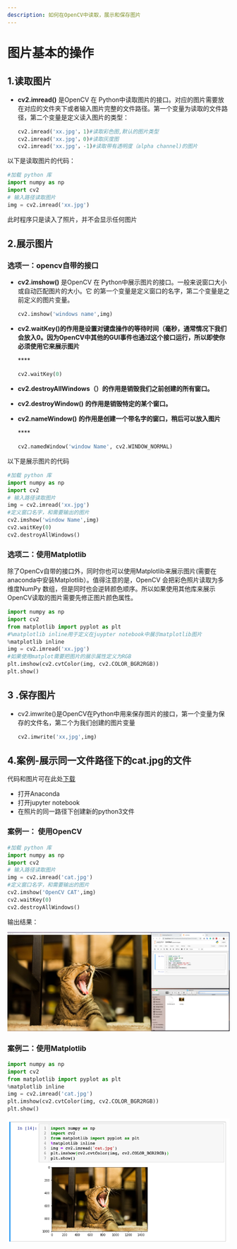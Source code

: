 ```yaml
---
description: 如何在OpenCV中读取，展示和保存图片
---
```


# 图片基本的操作

## 1.读取图片

* **cv2.imread\(\)** 是OpenCV 在 Python中读取图片的接口。对应的图片需要放在对应的文件夹下或者输入图片完整的文件路径。第一个变量为读取的文件路径，第二个变量是定义读入图片的类型：



  ```python
  cv2.imread('xx.jpg'，1)#读取彩色图,默认的图片类型
  cv2.imread('xx.jpg'，0)#读取灰度图
  cv2.imread('xx.jpg'，-1)#读取带有透明度（alpha channel)的图片
  ```

以下是读取图片的代码：

```python
#加载 python 库
import numpy as np
import cv2
# 输入路径读取图片
img = cv2.imread('xx.jpg')
```

此时程序只是读入了照片，并不会显示任何图片

## 2.展示图片

### 选项一：opencv自带的接口

* **cv2.imshow\(\)** 是OpenCV 在 Python中展示图片的接口。一般来说窗口大小或自动匹配图片的大小。它 的第一个变量是定义窗口的名字，第二个变量是之前定义的图片变量。



  ```python
  cv2.imshow('windows name',img)
  ```

* **cv2.waitKey\(\)的作用是设置对键盘操作的等待时间（毫秒，通常情况下我们会放入0。因为OpenCV中其他的GUI事件也通过这个接口运行，所以即使你必须使用它来展示图片**

  \*\*\*\*

  ```python
  cv2.waitKey(0)
  ```

* **cv2.destroyAllWindows（）的作用是销毁我们之前创建的所有窗口。**
* **cv2.destroyWindow\(\)** **的作用是销毁特定的某个窗口。**
* **cv2.nameWindow\(\)** **的作用是创建一个带名字的窗口，稍后可以放入图片**

  \*\*\*\*

  ```python
  cv2.namedWindow('window Name', cv2.WINDOW_NORMAL)
  ```

以下是展示图片的代码

```python
#加载 python 库
import numpy as np
import cv2
# 输入路径读取图片
img = cv2.imread('xx.jpg')
#定义窗口名字，和需要输出的图片
cv2.imshow('window Name',img)
cv2.waitKey(0)
cv2.destroyAllWindows()
```

### 选项二：使用Matplotlib

除了OpenCv自带的接口外，同时你也可以使用Matplotlib来展示图片\(需要在anaconda中安装Matplotlib）。值得注意的是，OpenCV 会把彩色照片读取为多维度NumPy 数组，但是同时也会逆转颜色顺序。所以如果使用其他库来展示OpenCV读取的图片需要先修正图片颜色属性。

```python
import numpy as np
import cv2
from matplotlib import pyplot as plt
#%matplotlib inline用于定义在juypter notebook中展示matplotlib图片
%matplotlib inline
img = cv2.imread('xx.jpg')
#如果使用matplot需要把图片的展示属性定义为RGB
plt.imshow(cv2.cvtColor(img, cv2.COLOR_BGR2RGB))
plt.show()
```

## 3 .保存图片

* cv2.imwrite\(\)是OpenCV在Python中用来保存图片的接口，第一个变量为保存的文件名，第二个为我们创建的图片变量



  ```python
  cv2.imwrite('xx,jpg',img)
  ```

## 4.案例-展示同一文件路径下的cat.jpg的文件

代码和图片可在此处[下载](https://github.com/ozheng1993/ComputerVisionFromIntroToGiveup/tree/master/source/%20%E5%9B%BE%E7%89%87%E7%9A%84%E5%9F%BA%E6%9C%AC%E6%93%8D%E4%BD%9C)

* 打开Anaconda
* 打开jupyter notebook
* 在照片的同一路径下创建新的python3文件

### 案例一： 使用OpenCV

```python
#加载 python 库
import numpy as np
import cv2
# 输入路径读取图片
img = cv2.imread('cat.jpg')
#定义窗口名字，和需要输出的图片
cv2.imshow('OpenCV CAT',img)
cv2.waitKey(0)
cv2.destroyAllWindows()
```

输出结果：

![](../.gitbook/assets/screen-shot-2019-06-09-at-8.47.39-pm.png)

### 案例二：使用Matplotlib

```python
import numpy as np
import cv2
from matplotlib import pyplot as plt
%matplotlib inline
img = cv2.imread('cat.jpg')
plt.imshow(cv2.cvtColor(img, cv2.COLOR_BGR2RGB))
plt.show()
```

![](../.gitbook/assets/screen-shot-2019-06-09-at-9.03.39-pm.png)

